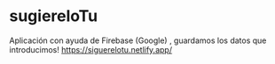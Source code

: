 # sugiereloTu
Aplicación con ayuda de Firebase (Google) , guardamos los datos que introducimos!
https://siguerelotu.netlify.app/

